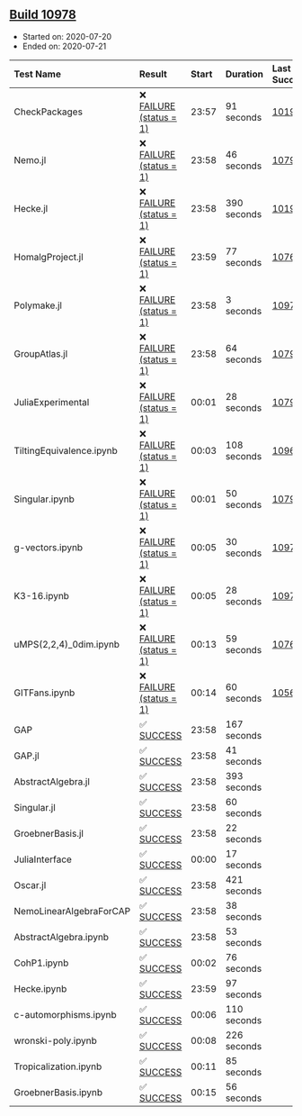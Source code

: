 ## [Build 10978](https://oscarci.mathematik.uni-kl.de/job/oscar/10978/)

* Started on: 2020-07-20
* Ended on: 2020-07-21

| Test Name    | Result | Start | Duration | Last Success | First Failure |
|:-------------|:-------|:------|:---------|:-------------|:--------------|
| CheckPackages | ❌ [FAILURE (status = 1)](https://oscarci.mathematik.uni-kl.de/job/oscar/10978/artifact/logs/build-10978/CheckPackages.log) | 23:57 | 91 seconds | [10197](https://oscarci.mathematik.uni-kl.de/job/oscar/10197/) | [10198](https://oscarci.mathematik.uni-kl.de/job/oscar/10198/) |
| Nemo.jl | ❌ [FAILURE (status = 1)](https://oscarci.mathematik.uni-kl.de/job/oscar/10978/artifact/logs/build-10978/Nemo.jl.log) | 23:58 | 46 seconds | [10790](https://oscarci.mathematik.uni-kl.de/job/oscar/10790/) | [10791](https://oscarci.mathematik.uni-kl.de/job/oscar/10791/) |
| Hecke.jl | ❌ [FAILURE (status = 1)](https://oscarci.mathematik.uni-kl.de/job/oscar/10978/artifact/logs/build-10978/Hecke.jl.log) | 23:58 | 390 seconds | [10197](https://oscarci.mathematik.uni-kl.de/job/oscar/10197/) | [10198](https://oscarci.mathematik.uni-kl.de/job/oscar/10198/) |
| HomalgProject.jl | ❌ [FAILURE (status = 1)](https://oscarci.mathematik.uni-kl.de/job/oscar/10978/artifact/logs/build-10978/HomalgProject.jl.log) | 23:59 | 77 seconds | [10765](https://oscarci.mathematik.uni-kl.de/job/oscar/10765/) | [10766](https://oscarci.mathematik.uni-kl.de/job/oscar/10766/) |
| Polymake.jl | ❌ [FAILURE (status = 1)](https://oscarci.mathematik.uni-kl.de/job/oscar/10978/artifact/logs/build-10978/Polymake.jl.log) | 23:58 | 3 seconds | [10977](https://oscarci.mathematik.uni-kl.de/job/oscar/10977/) | [10978](https://oscarci.mathematik.uni-kl.de/job/oscar/10978/) |
| GroupAtlas.jl | ❌ [FAILURE (status = 1)](https://oscarci.mathematik.uni-kl.de/job/oscar/10978/artifact/logs/build-10978/GroupAtlas.jl.log) | 23:58 | 64 seconds | [10790](https://oscarci.mathematik.uni-kl.de/job/oscar/10790/) | [10791](https://oscarci.mathematik.uni-kl.de/job/oscar/10791/) |
| JuliaExperimental | ❌ [FAILURE (status = 1)](https://oscarci.mathematik.uni-kl.de/job/oscar/10978/artifact/logs/build-10978/JuliaExperimental.log) | 00:01 | 28 seconds | [10790](https://oscarci.mathematik.uni-kl.de/job/oscar/10790/) | [10791](https://oscarci.mathematik.uni-kl.de/job/oscar/10791/) |
| TiltingEquivalence.ipynb | ❌ [FAILURE (status = 1)](https://oscarci.mathematik.uni-kl.de/job/oscar/10978/artifact/logs/build-10978/TiltingEquivalence.ipynb.log) | 00:03 | 108 seconds | [10962](https://oscarci.mathematik.uni-kl.de/job/oscar/10962/) | [10963](https://oscarci.mathematik.uni-kl.de/job/oscar/10963/) |
| Singular.ipynb | ❌ [FAILURE (status = 1)](https://oscarci.mathematik.uni-kl.de/job/oscar/10978/artifact/logs/build-10978/Singular.ipynb.log) | 00:01 | 50 seconds | [10790](https://oscarci.mathematik.uni-kl.de/job/oscar/10790/) | [10791](https://oscarci.mathematik.uni-kl.de/job/oscar/10791/) |
| g-vectors.ipynb | ❌ [FAILURE (status = 1)](https://oscarci.mathematik.uni-kl.de/job/oscar/10978/artifact/logs/build-10978/g-vectors.ipynb.log) | 00:05 | 30 seconds | [10977](https://oscarci.mathematik.uni-kl.de/job/oscar/10977/) | [10978](https://oscarci.mathematik.uni-kl.de/job/oscar/10978/) |
| K3-16.ipynb | ❌ [FAILURE (status = 1)](https://oscarci.mathematik.uni-kl.de/job/oscar/10978/artifact/logs/build-10978/K3-16.ipynb.log) | 00:05 | 28 seconds | [10977](https://oscarci.mathematik.uni-kl.de/job/oscar/10977/) | [10978](https://oscarci.mathematik.uni-kl.de/job/oscar/10978/) |
| uMPS(2,2,4)_0dim.ipynb | ❌ [FAILURE (status = 1)](https://oscarci.mathematik.uni-kl.de/job/oscar/10978/artifact/logs/build-10978/uMPS-2-2-4-_0dim.ipynb.log) | 00:13 | 59 seconds | [10765](https://oscarci.mathematik.uni-kl.de/job/oscar/10765/) | [10766](https://oscarci.mathematik.uni-kl.de/job/oscar/10766/) |
| GITFans.ipynb | ❌ [FAILURE (status = 1)](https://oscarci.mathematik.uni-kl.de/job/oscar/10978/artifact/logs/build-10978/GITFans.ipynb.log) | 00:14 | 60 seconds | [10566](https://oscarci.mathematik.uni-kl.de/job/oscar/10566/) | [10567](https://oscarci.mathematik.uni-kl.de/job/oscar/10567/) |
| GAP | ✅ [SUCCESS](https://oscarci.mathematik.uni-kl.de/job/oscar/10978/artifact/logs/build-10978/GAP.log) | 23:58 | 167 seconds |  |  |
| GAP.jl | ✅ [SUCCESS](https://oscarci.mathematik.uni-kl.de/job/oscar/10978/artifact/logs/build-10978/GAP.jl.log) | 23:58 | 41 seconds |  |  |
| AbstractAlgebra.jl | ✅ [SUCCESS](https://oscarci.mathematik.uni-kl.de/job/oscar/10978/artifact/logs/build-10978/AbstractAlgebra.jl.log) | 23:58 | 393 seconds |  |  |
| Singular.jl | ✅ [SUCCESS](https://oscarci.mathematik.uni-kl.de/job/oscar/10978/artifact/logs/build-10978/Singular.jl.log) | 23:58 | 60 seconds |  |  |
| GroebnerBasis.jl | ✅ [SUCCESS](https://oscarci.mathematik.uni-kl.de/job/oscar/10978/artifact/logs/build-10978/GroebnerBasis.jl.log) | 23:58 | 22 seconds |  |  |
| JuliaInterface | ✅ [SUCCESS](https://oscarci.mathematik.uni-kl.de/job/oscar/10978/artifact/logs/build-10978/JuliaInterface.log) | 00:00 | 17 seconds |  |  |
| Oscar.jl | ✅ [SUCCESS](https://oscarci.mathematik.uni-kl.de/job/oscar/10978/artifact/logs/build-10978/Oscar.jl.log) | 23:58 | 421 seconds |  |  |
| NemoLinearAlgebraForCAP | ✅ [SUCCESS](https://oscarci.mathematik.uni-kl.de/job/oscar/10978/artifact/logs/build-10978/NemoLinearAlgebraForCAP.log) | 23:58 | 38 seconds |  |  |
| AbstractAlgebra.ipynb | ✅ [SUCCESS](https://oscarci.mathematik.uni-kl.de/job/oscar/10978/artifact/logs/build-10978/AbstractAlgebra.ipynb.log) | 23:58 | 53 seconds |  |  |
| CohP1.ipynb | ✅ [SUCCESS](https://oscarci.mathematik.uni-kl.de/job/oscar/10978/artifact/logs/build-10978/CohP1.ipynb.log) | 00:02 | 76 seconds |  |  |
| Hecke.ipynb | ✅ [SUCCESS](https://oscarci.mathematik.uni-kl.de/job/oscar/10978/artifact/logs/build-10978/Hecke.ipynb.log) | 23:59 | 97 seconds |  |  |
| c-automorphisms.ipynb | ✅ [SUCCESS](https://oscarci.mathematik.uni-kl.de/job/oscar/10978/artifact/logs/build-10978/c-automorphisms.ipynb.log) | 00:06 | 110 seconds |  |  |
| wronski-poly.ipynb | ✅ [SUCCESS](https://oscarci.mathematik.uni-kl.de/job/oscar/10978/artifact/logs/build-10978/wronski-poly.ipynb.log) | 00:08 | 226 seconds |  |  |
| Tropicalization.ipynb | ✅ [SUCCESS](https://oscarci.mathematik.uni-kl.de/job/oscar/10978/artifact/logs/build-10978/Tropicalization.ipynb.log) | 00:11 | 85 seconds |  |  |
| GroebnerBasis.ipynb | ✅ [SUCCESS](https://oscarci.mathematik.uni-kl.de/job/oscar/10978/artifact/logs/build-10978/GroebnerBasis.ipynb.log) | 00:15 | 56 seconds |  |  |
